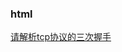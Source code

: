 ### html

<div><a href="https://github.com/Michael-lzg/weekly-interview/issues/7" target="blank">请解析tcp协议的三次握手</a></div>
